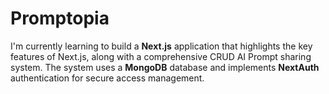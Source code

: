 # Promptopia
I'm currently learning to build a **Next.js** application that highlights the key features of Next.js, along with a comprehensive CRUD AI Prompt sharing system. The system uses a **MongoDB** database and implements **NextAuth** authentication for secure access management.

